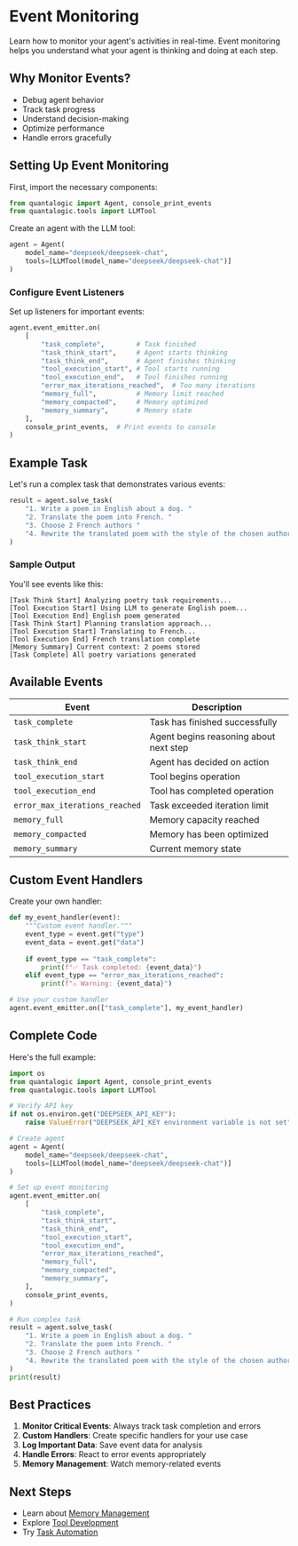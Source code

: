 # Event Monitoring

Learn how to monitor your agent's activities in real-time. Event monitoring helps you understand what your agent is thinking and doing at each step.

## Why Monitor Events?

- Debug agent behavior
- Track task progress
- Understand decision-making
- Optimize performance
- Handle errors gracefully

## Setting Up Event Monitoring

First, import the necessary components:

```python
from quantalogic import Agent, console_print_events
from quantalogic.tools import LLMTool
```

Create an agent with the LLM tool:

```python
agent = Agent(
    model_name="deepseek/deepseek-chat",
    tools=[LLMTool(model_name="deepseek/deepseek-chat")]
)
```

### Configure Event Listeners

Set up listeners for important events:

```python
agent.event_emitter.on(
    [
        "task_complete",        # Task finished
        "task_think_start",     # Agent starts thinking
        "task_think_end",       # Agent finishes thinking
        "tool_execution_start", # Tool starts running
        "tool_execution_end",   # Tool finishes running
        "error_max_iterations_reached",  # Too many iterations
        "memory_full",          # Memory limit reached
        "memory_compacted",     # Memory optimized
        "memory_summary",       # Memory state
    ],
    console_print_events,  # Print events to console
)
```

## Example Task

Let's run a complex task that demonstrates various events:

```python
result = agent.solve_task(
    "1. Write a poem in English about a dog. "
    "2. Translate the poem into French. "
    "3. Choose 2 French authors "
    "4. Rewrite the translated poem with the style of the chosen authors. "
)
```

### Sample Output

You'll see events like this:

```text
[Task Think Start] Analyzing poetry task requirements...
[Tool Execution Start] Using LLM to generate English poem...
[Tool Execution End] English poem generated
[Task Think Start] Planning translation approach...
[Tool Execution Start] Translating to French...
[Tool Execution End] French translation complete
[Memory Summary] Current context: 2 poems stored
[Task Complete] All poetry variations generated
```

## Available Events

| Event | Description |
|-------|-------------|
| `task_complete` | Task has finished successfully |
| `task_think_start` | Agent begins reasoning about next step |
| `task_think_end` | Agent has decided on action |
| `tool_execution_start` | Tool begins operation |
| `tool_execution_end` | Tool has completed operation |
| `error_max_iterations_reached` | Task exceeded iteration limit |
| `memory_full` | Memory capacity reached |
| `memory_compacted` | Memory has been optimized |
| `memory_summary` | Current memory state |

## Custom Event Handlers

Create your own handler:

```python
def my_event_handler(event):
    """Custom event handler."""
    event_type = event.get("type")
    event_data = event.get("data")
    
    if event_type == "task_complete":
        print(f"✅ Task completed: {event_data}")
    elif event_type == "error_max_iterations_reached":
        print(f"⚠️ Warning: {event_data}")

# Use your custom handler
agent.event_emitter.on(["task_complete"], my_event_handler)
```

## Complete Code

Here's the full example:

```python
import os
from quantalogic import Agent, console_print_events
from quantalogic.tools import LLMTool

# Verify API key
if not os.environ.get("DEEPSEEK_API_KEY"):
    raise ValueError("DEEPSEEK_API_KEY environment variable is not set")

# Create agent
agent = Agent(
    model_name="deepseek/deepseek-chat",
    tools=[LLMTool(model_name="deepseek/deepseek-chat")]
)

# Set up event monitoring
agent.event_emitter.on(
    [
        "task_complete",
        "task_think_start",
        "task_think_end",
        "tool_execution_start",
        "tool_execution_end",
        "error_max_iterations_reached",
        "memory_full",
        "memory_compacted",
        "memory_summary",
    ],
    console_print_events,
)

# Run complex task
result = agent.solve_task(
    "1. Write a poem in English about a dog. "
    "2. Translate the poem into French. "
    "3. Choose 2 French authors "
    "4. Rewrite the translated poem with the style of the chosen authors. "
)
print(result)
```

## Best Practices

1. **Monitor Critical Events**: Always track task completion and errors
2. **Custom Handlers**: Create specific handlers for your use case
3. **Log Important Data**: Save event data for analysis
4. **Handle Errors**: React to error events appropriately
5. **Memory Management**: Watch memory-related events

## Next Steps

- Learn about [Memory Management](../components/memory.md)
- Explore [Tool Development](../best-practices/tool-development.md)
- Try [Task Automation](task-automation.md)
